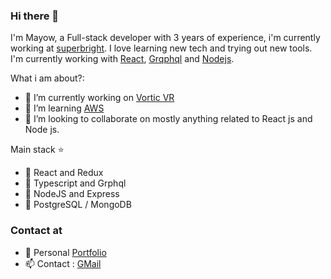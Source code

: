 ### Hi there 👋


I'm Mayow, a Full-stack developer with 3 years of experience, i'm currently working at [superbright](https://http://www.superbright.me/). 
I love learning new tech and trying out new tools. I'm currently working with [React](https://reactjs.org/), [Grqphql](https://graphql.org) and [Nodejs](https://nodejs.org/en/).

What i am about?:

- 🔭 I’m currently working on  [Vortic VR ](https://vorticxr.com/)
- 🌱 I’m learning [AWS ](https://aws.amazon.com/)
- 👯 I’m looking to collaborate on mostly  anything related to React js and Node js.

Main stack :star:

- :meat_on_bone: React and Redux
- :green_salad: Typescript and Grphql
- :rice: NodeJS and Express
- :hamburger: PostgreSQL / MongoDB

### Contact at

- :file_folder: Personal [Portfolio ](https://www.mayowdev.com/)
- :mailbox: Contact : [GMail ](mayowDev@gmail.com)

